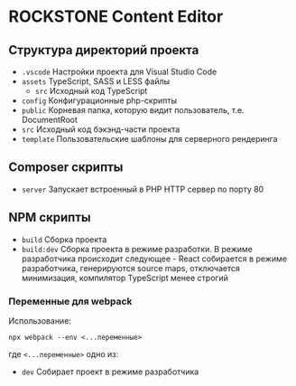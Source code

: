 # ROCKSTONE Content Editor

## Структура директорий проекта
- `.vscode` Настройки проекта для Visual Studio Code
- `assets` TypeScript, SASS и LESS файлы
	- `src` Исходный код TypeScript
- `config` Конфигурационные php-скрипты
- `public` Корневая папка, которую видит пользователь, т.е. DocumentRoot
- `src` Исходный код бэкэнд-части проекта
- `template` Пользовательские шаблоны для серверного рендеринга

## Composer скрипты
- `server` Запускает встроенный в PHP HTTP сервер по порту 80

## NPM скрипты
- `build` Сборка проекта
- `build:dev` Сборка проекта в режиме разработки. В режиме разработчика происходит следующее - React собирается в режиме разработчика, генерируются source maps, отключается минимизация, компилятор TypeScript менее строгий

### Переменные для webpack
Использование:
```
npx webpack --env <...переменные>
```
где `<...переменные>` одно из:
- `dev` Собирает проект в режиме разработчика
